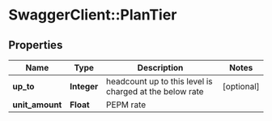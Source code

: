 # SwaggerClient::PlanTier

## Properties
Name | Type | Description | Notes
------------ | ------------- | ------------- | -------------
**up_to** | **Integer** | headcount up to this level is charged at the below rate | [optional] 
**unit_amount** | **Float** | PEPM rate | 


